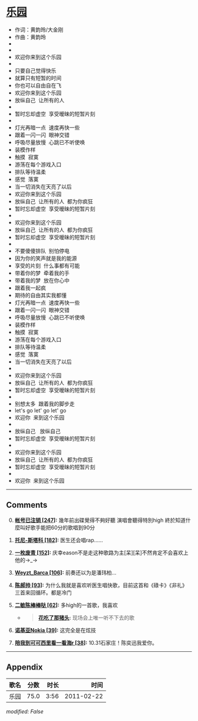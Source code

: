 # [乐园](https://music.163.com/song?id=64306)

* 作词：黄韵玲/大金刚
* 作曲：黄韵玲
*
*
* 欢迎你来到这个乐园
* 
* 只要自己觉得快乐
* 就算只有短暂的时间
* 你也可以自由自在飞
* 欢迎你来到这个乐园
* 放纵自己  让所有的人
* 
* 暂时忘却虚空  享受暧昧的短暂片刻
* 
* 灯光再暗一点  速度再快一些
* 跟着一闪一闪  眼神交错
* 呼吸尽量放慢  心跳已不听使唤
* 装模作样
* 触摸  寂寞
* 游荡在每个游戏入口
* 排队等待温柔
* 感觉  落寞
* 当一切消失在天亮了以后
* 欢迎你来到这个乐园
* 放纵自己  让所有的人  都为你疯狂
* 暂时忘却虚空  享受暧昧的短暂片刻
* 
* 欢迎你来到这个乐园
* 放纵自己  让所有的人  都为你疯狂
* 暂时忘却虚空  享受暧昧的短暂片刻
* 
* 不要傻傻排队  别怕停电
* 因为你的笑声就是我的能源
* 享受的片刻  什么事都有可能
* 带着你的梦  牵着我的手
* 带着我的梦  放在你心中
* 跟着我一起疯
* 期待的自由其实我都懂
* 灯光再暗一点  速度再快一些
* 跟着一闪一闪  眼神交错
* 呼吸尽量放慢  心跳已不听使唤
* 装模作样
* 触摸  寂寞
* 游荡在每个游戏入口
* 排队等待温柔
* 感觉  落寞
* 当一切消失在天亮了以后
* 
* 欢迎你来到这个乐园
* 放纵自己  让所有的人  都为你疯狂
* 暂时忘却虚空  享受暧昧的短暂片刻
* 
* 别想太多  跟着我的脚步走
* let's go let' go let' go
* 欢迎你  来到这个乐园
* 
* 放纵自己   放纵自己
* 暂时忘却虚空  享受暧昧的短暂片刻
* 
* 欢迎你来到这个乐园
* 放纵自己  让所有的人  都为你疯狂
* 暂时忘却虚空  享受暧昧的短暂片刻
* 
* 欢迎你  来到这个乐园


---

## Comments
0. **[帐号已注销 \[247\]](https://music.163.com/#/user/home?id=32831197):** 幾年前出碟覺得不夠好聽 演唱會聽得特別high 終於知道什麼叫好歌手能把60分的歌唱到90分

1. **[托尼-斯塔科 \[182\]](https://music.163.com/#/user/home?id=62656520):** 医生还会唱rap……

2. **[一枚废青 \[152\]](https://music.163.com/#/user/home?id=42281816):** 庆幸eason不是走这种歌路为主[呆][呆]不然肯定不会喜欢上他的→_→

3. **[Weyzt_Barca \[106\]](https://music.163.com/#/user/home?id=95149964):** 前奏还以为是潘玮柏…

4. **[陈郝帅 \[93\]](https://music.163.com/#/user/home?id=52587697):** 为什么我就是喜欢听医生唱快歌，目前这首和《碌卡》《非礼》三首来回循环。都是冷门

5. **[二敏陈棒棒哒 \[62\]](https://music.163.com/#/user/home?id=64699111):** 多high的一首歌，我喜欢
	* > **[花吃了那猪头](https://music.163.com/#/user/home?id=9140860):** 现场会上唯一听不下去的歌

6. **[诺基亚Nokia \[39\]](https://music.163.com/#/user/home?id=48249872):** 这完全是在炫技

7. **[陪我到可可西里看一看海r \[38\]](https://music.163.com/#/user/home?id=32200754):** 10.31石家庄！陈奕迅我爱你。



---

## Appendix

|歌名|分数|时长|时间|
|:---|:---:|---:|---:|
|乐园|75.0|3:56|2011-02-22

*modified: False*